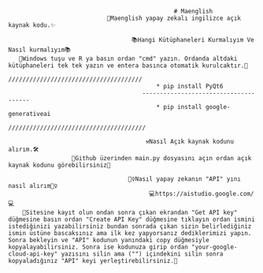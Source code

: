                                                    # Maenglish
                                🎉Maenglish yapay zekalı ingilizce açık kaynak kodu.✨
                                
                                       📚Hangi Kütüphaneleri Kurmalıyım Ve Nasıl kurmalıyım📚
       💖Windows tuşu ve R ya basın ordan "cmd" yazın. Ordanda altdaki kütüphaneleri tek tek yazın ve entera basınca otomatik kurulcaktır.💖
                                           //////////////////////////////////////
                                              * pip install PyQt6
                                          --------------------------------------
                                              * pip install google-generativeai
                                          ///////////////////////////////////////
                                          
                                           ⚒Nasıl Açık kaynak kodunu alırım.🛠
                      💖Github üzerinden main.py dosyasını açın ordan açık kaynak kodunu görebilirsiniz💖
                       
                                      🤷‍♀️Nasıl yapay zekanın "API" yını nasıl alırım🤷‍♀️
                                            💻https://aistudio.google.com/💻
        💖Sitesine kayıt olun ondan sonra çıkan ekrandan "Get API key" düğmesine basın ordan "Create API Key" düğmesine tıklayın ordan ismini istediğinizi yazabilirsiniz bundan sonrada çıkan sizin belirlediğiniz ismin üstüne bascaksınız ama ilk kez yapyorsanız dediklerimizi yapın. Sonra bekleyin ve "API" kodunun yanındaki copy düğmesiyle kopyalayabilirsiniz. Sonra ise kodunuza girip ordan "your-google-cloud-api-key" yazısını silin ama ("") içindekini silin sonra kopyaladığınız "API" keyi yerleştirebilirsiniz.💖

                   

